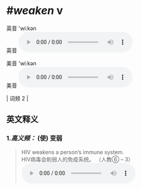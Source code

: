 # ***\#weaken*** v
英音 'wi:kən  
英音
<audio src="./media/weaken-B.aac" controls="controls"></audio>

美音 'wi:kən  
美音
<audio src="./media/weaken.aac" controls="controls"></audio>



| 词频 2 |  

英文释义
---
### 1.*高义频：* **(使) 变弱**  

 > HIV weakens a person’s immune system.  
 > HIV病毒会削弱人的免疫系统。  （人教⑥ – 3）  
<audio src="./media/1-weaken.aac" controls="controls"></audio>


